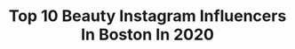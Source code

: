 ---
title: Top 10 Beauty Instagram Influencers In Boston In 2020
description: >-
  Find top beauty Instagram influencers in Boston in 2020. Most popular hashtags: #stayhome #beauty #music #socialdistancing.
platform: Instagram
profiles:
  - username: "nicole__london"
    fullname: >-
      Ari Nicole London 🌹
    location: "United States"
    followers: 16059
    engagement: 600
    commentsToLikes: 0.027984
    id: ck8synpcyldke0j78m6vlguta
    verified: false
    hashtags: "#quarantinebae, #filmphotography, #selfcare, #2020mood"
  - username: "joesaxboston"
    fullname: >-
      Joe Sax Boston (Joe Sparkes)
    location: "United States"
    followers: 11506
    engagement: 535
    commentsToLikes: 0.025010
    id: ck5pvscsujefz0i11t71carw1
    verified: false
    hashtags: "#stadium, #improvisation, #selmer, #civicduty"
  - username: "laurendobish"
    fullname: >-
      Wedding and Dog Photographer
    location: "United States"
    followers: 5276
    engagement: 506
    commentsToLikes: 0.065837
    id: ck6uhbfgx854j0j71wzqcyqxu
    verified: false
    hashtags: "#istareatherallday, #shesadoberfordnow, #minibernedoodle, #thedoberfords"
  - username: "ericsnyderphotography"
    fullname: >-
      ERIC SNYDER
    location: "United States"
    followers: 44484
    engagement: 115
    commentsToLikes: 0.055946
    id: ck13c8el0z3en0i19g3r2m8nm
    verified: false
    hashtags: "#quarantine, #blackandwhite, #stuckinside, #sunset"
  - username: "cassialiiima"
    fullname: >-
      C Á S S I A
    location: "United States"
    followers: 100177
    engagement: 129
    commentsToLikes: 0.026309
    id: ck8t4lg1176oo0j783u1el1a0
    verified: false
    hashtags: "#sheinbeachlover, #sheinbeach, #fableticspartner, #pinchmepartner"
  - username: "lisaalamode"
    fullname: >-
      Lisa Jean-Francois 🇭🇹
    location: "United States"
    followers: 37383
    engagement: 262
    commentsToLikes: 0.065513
    id: ck0tuqtqm8b3b0i19soj22888
    verified: false
    hashtags: "#naturalhair, #naturalista, #blackboy, #pisces"
  - username: "steffanyschoice"
    fullname: >-
      Steffany Colleran
    location: "United States"
    followers: 13994
    engagement: 63
    commentsToLikes: 0.334815
    id: ck0u0pm9fuhm20i19kjaan3b4
    verified: false
    hashtags: "#casualstyle, #lipstickaddict, #springiscoming, #boss"
  - username: "lifewithlibby"
    fullname: >-
      Libby Vilner | ליבי וילנר
    location: "United States"
    followers: 32021
    engagement: 268
    commentsToLikes: 0.069168
    id: ck5cja6fmub490i11n076dcpj
    verified: false
    hashtags: "#cathealth, #tiktokvideo, #greenbeauty, #winteroutfitideas"
  - username: "eva_sita"
    fullname: >-
      Eva Sita
    location: "United States"
    followers: 19666
    engagement: 489
    commentsToLikes: 0.055907
    id: ck5hmu32dmmlr0i11179t1fm0
    verified: false
    hashtags: "#freestuff, #africa, #crazy, #family"
  - username: "loannemenezes"
    fullname: >-
      LOANNE MENEZES
    location: "United States"
    followers: 45980
    engagement: 187
    commentsToLikes: 0.106116
    id: ck55jz3vty3va0i11wgy1kl6b
    verified: false
    hashtags: "#shoetrend, #capsuljewelry, #h2rosepartner, #pillowchallenge"
---